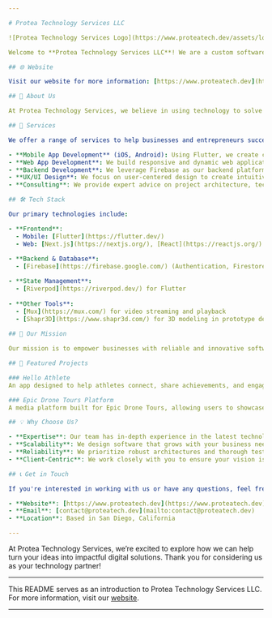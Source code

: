 ```yaml
---

# Protea Technology Services LLC

![Protea Technology Services Logo](https://www.proteatech.dev/assets/logo.png) <!-- Replace with an actual link to your logo if available -->

Welcome to **Protea Technology Services LLC**! We are a custom software development agency specializing in building high-quality, scalable web and mobile applications. Our team leverages modern technologies like Flutter, Next.js, and Firebase to deliver seamless user experiences and robust backend solutions. 

## 🌐 Website

Visit our website for more information: [https://www.proteatech.dev](https://www.proteatech.dev)

## 📖 About Us

At Protea Technology Services, we believe in using technology to solve real-world problems. Whether you're a startup looking to build an MVP or an established business needing a tailored software solution, we are here to bring your vision to life. Our solutions are designed to be intuitive, scalable, and responsive to the needs of today’s digital landscape.

## 🚀 Services

We offer a range of services to help businesses and entrepreneurs succeed in their digital transformation journey:

- **Mobile App Development** (iOS, Android): Using Flutter, we create cross-platform mobile apps that perform seamlessly on both iOS and Android.
- **Web App Development**: We build responsive and dynamic web applications using Next.js for fast, SEO-friendly, and scalable solutions.
- **Backend Development**: We leverage Firebase as our backend platform to provide secure authentication, real-time databases, and cloud storage.
- **UX/UI Design**: We focus on user-centered design to create intuitive interfaces that enhance the user experience.
- **Consulting**: We provide expert advice on project architecture, tech stack choices, and best practices for scalable software solutions.

## 🛠 Tech Stack

Our primary technologies include:

- **Frontend**: 
  - Mobile: [Flutter](https://flutter.dev/)
  - Web: [Next.js](https://nextjs.org/), [React](https://reactjs.org/)
  
- **Backend & Database**: 
  - [Firebase](https://firebase.google.com/) (Authentication, Firestore, Cloud Functions, Storage)

- **State Management**: 
  - [Riverpod](https://riverpod.dev/) for Flutter
  
- **Other Tools**: 
  - [Mux](https://mux.com/) for video streaming and playback
  - [Shapr3D](https://www.shapr3d.com/) for 3D modeling in prototype design
  
## 🎯 Our Mission

Our mission is to empower businesses with reliable and innovative software solutions that drive growth and deliver value. We strive to exceed client expectations by delivering on time, within budget, and with a high standard of quality.

## 🧩 Featured Projects

### Hello Athlete
An app designed to help athletes connect, share achievements, and engage with their community. Built using Flutter and Firebase, Hello Athlete provides an intuitive, cross-platform experience with features like user authentication, post creation, and an explore page.

### Epic Drone Tours Platform
A media platform built for Epic Drone Tours, allowing users to showcase 360° media for hotels, houses, and commercial spaces. Using Next.js and Mux for streaming, we designed this platform to support high-quality video playback and seamless user interaction.

## 💡 Why Choose Us?

- **Expertise**: Our team has in-depth experience in the latest technologies and best practices.
- **Scalability**: We design software that grows with your business needs.
- **Reliability**: We prioritize robust architectures and thorough testing for reliable applications.
- **Client-Centric**: We work closely with you to ensure your vision is realized to the fullest.

## 📞 Get in Touch

If you're interested in working with us or have any questions, feel free to reach out:

- **Website**: [https://www.proteatech.dev](https://www.proteatech.dev)
- **Email**: [contact@proteatech.dev](mailto:contact@proteatech.dev)
- **Location**: Based in San Diego, California

---
```


At Protea Technology Services, we’re excited to explore how we can help turn your ideas into impactful digital solutions. Thank you for considering us as your technology partner!

---

This README serves as an introduction to Protea Technology Services LLC. For more information, visit our [website](https://www.proteatech.dev).

---
